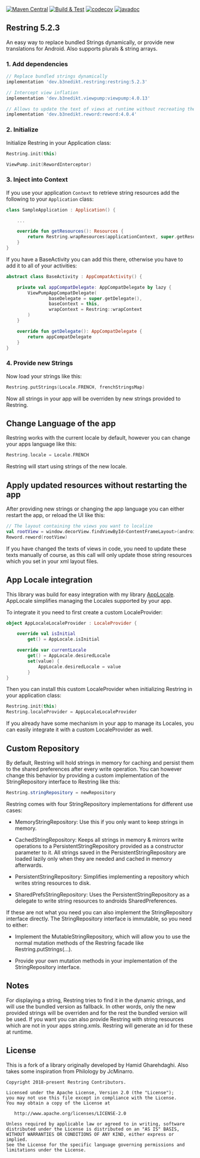 [![Maven Central](https://maven-badges.herokuapp.com/maven-central/dev.b3nedikt.restring/restring/badge.svg)](https://maven-badges.herokuapp.com/maven-central/dev.b3nedikt.restring/restring)
[![Build & Test](https://github.com/B3nedikt/restring/actions/workflows/build-and-test.yaml/badge.svg)](https://github.com/B3nedikt/restring/actions/workflows/build-and-test.yaml)
[![codecov](https://codecov.io/gh/B3nedikt/restring/branch/master/graph/badge.svg)](https://codecov.io/gh/B3nedikt/restring)
[![javadoc](https://javadoc.io/badge2/dev.b3nedikt.restring/restring/javadoc.svg)](https://javadoc.io/doc/dev.b3nedikt.restring/restring)

## Restring 5.2.3

An easy way to replace bundled Strings dynamically, or provide new translations for Android. Also supports plurals & string arrays.

### 1. Add dependencies

```groovy
// Replace bundled strings dynamically
implementation 'dev.b3nedikt.restring:restring:5.2.3'

// Intercept view inflation
implementation 'dev.b3nedikt.viewpump:viewpump:4.0.13'

// Allows to update the text of views at runtime without recreating the activity
implementation 'dev.b3nedikt.reword:reword:4.0.4'
```

### 2. Initialize

Initialize Restring in your Application class:

```kotlin
Restring.init(this)

ViewPump.init(RewordInterceptor)
```

### 3. Inject into Context

If you use your application `Context` to retrieve string resources add the following to your
`Application` class:

```kotlin
class SampleApplication : Application() {

    ...

    override fun getResources(): Resources {
        return Restring.wrapResources(applicationContext, super.getResources())
    }
}
```


If you have a BaseActivity you can add this there, otherwise you have to add it to all of your activities:

```kotlin
abstract class BaseActivity : AppCompatActivity() {

    private val appCompatDelegate: AppCompatDelegate by lazy {
        ViewPumpAppCompatDelegate(
                baseDelegate = super.getDelegate(),
                baseContext = this,
                wrapContext = Restring::wrapContext
        )
    }

    override fun getDelegate(): AppCompatDelegate {
        return appCompatDelegate
    }
}
```

### 4. Provide new Strings

Now load your strings like this:

```kotlin
Restring.putStrings(Locale.FRENCH, frenchStringsMap)
```

Now all strings in your app will be overriden by new strings provided to Restring.

## Change Language of the app

Restring works with the current locale by default, however you can change your apps language like this:

```kotlin
Restring.locale = Locale.FRENCH
```

Restring will start using strings of the new locale.

## Apply updated resources without restarting the app

After providing new strings or changing the app language you can either restart the app,
or reload the UI like this:

```kotlin
// The layout containing the views you want to localize
val rootView = window.decorView.findViewById<ContentFrameLayout>(android.R.id.content)
Reword.reword(rootView)
```

If you have changed the texts of views in code, you need to update these
texts manually of course, as this call will only update those string resources which
you set in your xml layout files.

## App Locale integration

This library was build for easy integration with my library [AppLocale](https://github.com/B3nedikt/AppLocale). AppLocale simplifies managing the Locales supported by your app.

To integrate it you need to first create a custom LocaleProvider:

```kotlin
object AppLocaleLocaleProvider : LocaleProvider {

    override val isInitial
        get() = AppLocale.isInitial

    override var currentLocale
        get() = AppLocale.desiredLocale
        set(value) {
            AppLocale.desiredLocale = value
        }
}
```

Then you can install this custom LocaleProvider when initializing Restring in your application class:

```kotlin
Restring.init(this)
Restring.localeProvider = AppLocaleLocaleProvider
```

If you already have some mechanism in your app to manage its Locales, you can easily integrate it with a custom LocaleProvider as well.

## Custom Repository

By default, Restring will hold strings in memory for caching and persist them to the shared preferences after every write operation.
You can however change this behavior by providing a custom implementation of the StringRepository interface to Restring like this:

```java
Restring.stringRepository = newRepository
```

Restring comes with four StringRepository implementations for different use cases:

- MemoryStringRepository: Use this if you only want to keep strings in memory.

- CachedStringRepository: Keeps all strings in memory & mirrors write operations to a PersistentStringRepository
  provided as a constructor parameter to it. All strings saved in the PersistentStringRepository are loaded lazily only
  when they are needed and cached in memory afterwards.

- PersistentStringRepository: Simplifies implementing a repository which writes string resources to disk.

- SharedPrefsStringRepository: Uses the PersistentStringRepository as a delegate to write string resources to
  androids SharedPreferences.

If these are not what you need you can also implement the StringRepository interface directly. The StringRepository interface is immutable, so you need to either:

- Implement the MutableStringRepository, which will allow you to use the normal mutation methods of the Restring facade like Restring.putStrings(...).

- Provide your own mutation methods in your implementation of the StringRepository interface.

## Notes

For displaying a string, Restring tries to find it in the dynamic strings, and will use the bundled version as fallback.
In other words, only the new provided strings will be overriden and for the rest the bundled version will be used.
If you want you can also provide Restring with string resources which are not in your apps string.xmls. Restring
will generate an id for these at runtime.

## License

This is a fork of a library originally developed by Hamid Gharehdaghi.
Also takes some inspiration from Philology by JcMinarro.

```
Copyright 2018-present Restring Contributors.

Licensed under the Apache License, Version 2.0 (the "License");
you may not use this file except in compliance with the License.
You may obtain a copy of the License at

   http://www.apache.org/licenses/LICENSE-2.0

Unless required by applicable law or agreed to in writing, software
distributed under the License is distributed on an "AS IS" BASIS,
WITHOUT WARRANTIES OR CONDITIONS OF ANY KIND, either express or implied.
See the License for the specific language governing permissions and
limitations under the License.
```
